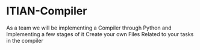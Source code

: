# ITIAN-Compiler
As a team we will be implementing a Compiler through Python and Implementing a few stages of it Create your own Files Related to your tasks in the compiler

